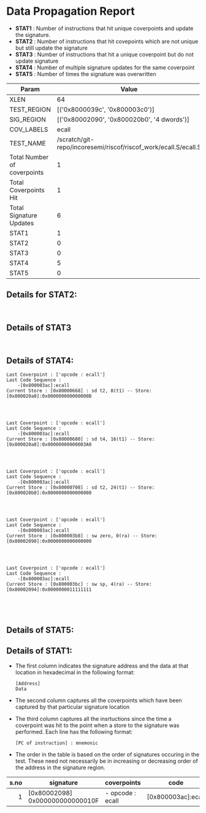 
# Data Propagation Report

- **STAT1** : Number of instructions that hit unique coverpoints and update the signature.
- **STAT2** : Number of instructions that hit covepoints which are not unique but still update the signature
- **STAT3** : Number of instructions that hit a unique coverpoint but do not update signature
- **STAT4** : Number of multiple signature updates for the same coverpoint
- **STAT5** : Number of times the signature was overwritten

| Param                     | Value    |
|---------------------------|----------|
| XLEN                      | 64      |
| TEST_REGION               | [('0x8000039c', '0x800003c0')]      |
| SIG_REGION                | [('0x80002090', '0x800020b0', '4 dwords')]      |
| COV_LABELS                | ecall      |
| TEST_NAME                 | /scratch/git-repo/incoresemi/riscof/riscof_work/ecall.S/ecall.S    |
| Total Number of coverpoints| 1     |
| Total Coverpoints Hit     | 1      |
| Total Signature Updates   | 6      |
| STAT1                     | 1      |
| STAT2                     | 0      |
| STAT3                     | 0     |
| STAT4                     | 5     |
| STAT5                     | 0     |

## Details for STAT2:

```


```

## Details of STAT3

```


```

## Details of STAT4:

```
Last Coverpoint : ['opcode : ecall']
Last Code Sequence : 
	-[0x800003ac]:ecall
Current Store : [0x80000668] : sd t2, 8(t1) -- Store: [0x800020a0]:0x000000000000000B




Last Coverpoint : ['opcode : ecall']
Last Code Sequence : 
	-[0x800003ac]:ecall
Current Store : [0x80000680] : sd t4, 16(t1) -- Store: [0x800020a8]:0x00000000000003A0




Last Coverpoint : ['opcode : ecall']
Last Code Sequence : 
	-[0x800003ac]:ecall
Current Store : [0x80000708] : sd t2, 24(t1) -- Store: [0x800020b0]:0x0000000000000000




Last Coverpoint : ['opcode : ecall']
Last Code Sequence : 
	-[0x800003ac]:ecall
Current Store : [0x800003b8] : sw zero, 0(ra) -- Store: [0x80002090]:0x0000000000000000




Last Coverpoint : ['opcode : ecall']
Last Code Sequence : 
	-[0x800003ac]:ecall
Current Store : [0x800003bc] : sw sp, 4(ra) -- Store: [0x80002094]:0x0000000011111111





```

## Details of STAT5:



## Details of STAT1:

- The first column indicates the signature address and the data at that location in hexadecimal in the following format: 
  ```
  [Address]
  Data
  ```

- The second column captures all the coverpoints which have been captured by that particular signature location

- The third column captures all the insrtuctions since the time a coverpoint was
  hit to the point when a store to the signature was performed. Each line has
  the following format:
  ```
  [PC of instruction] : mnemonic
  ```
- The order in the table is based on the order of signatures occuring in the
  test. These need not necessarily be in increasing or decreasing order of the
  address in the signature region.

|s.no|            signature             |     coverpoints     |         code          |
|---:|----------------------------------|---------------------|-----------------------|
|   1|[0x80002098]<br>0x000000000000010F|- opcode : ecall<br> |[0x800003ac]:ecall<br> |
